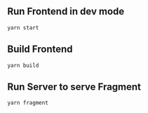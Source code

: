 ## Run Frontend in dev mode
```yarn start```

## Build Frontend
```yarn build```

## Run Server to serve Fragment
```yarn fragment```